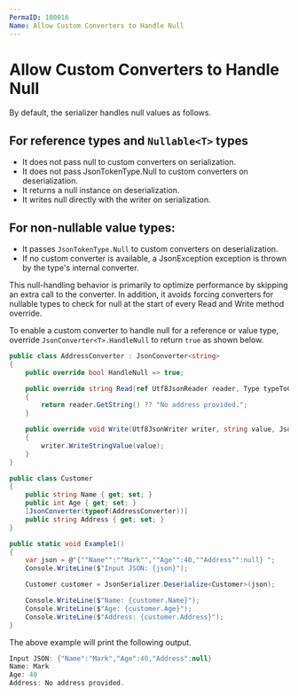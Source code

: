 ```yaml
---
PermaID: 100016
Name: Allow Custom Converters to Handle Null
---
```


# Allow Custom Converters to Handle Null

By default, the serializer handles null values as follows.

## For reference types and `Nullable<T>` types

 - It does not pass null to custom converters on serialization.
 - It does not pass JsonTokenType.Null to custom converters on deserialization.
 - It returns a null instance on deserialization.
 - It writes null directly with the writer on serialization.

## For non-nullable value types:

 - It passes `JsonTokenType.Null` to custom converters on deserialization. 
 - If no custom converter is available, a JsonException exception is thrown by the type's internal converter.

This null-handling behavior is primarily to optimize performance by skipping an extra call to the converter. In addition, it avoids forcing converters for nullable types to check for null at the start of every Read and Write method override.

To enable a custom converter to handle null for a reference or value type, override `JsonConverter<T>.HandleNull` to return `true` as shown below.

```csharp
public class AddressConverter : JsonConverter<string>
{
    public override bool HandleNull => true;

    public override string Read(ref Utf8JsonReader reader, Type typeToConvert, JsonSerializerOptions options)
    {
        return reader.GetString() ?? "No address provided.";
    }

    public override void Write(Utf8JsonWriter writer, string value, JsonSerializerOptions options)
    {
        writer.WriteStringValue(value);
    }
}

public class Customer
{
    public string Name { get; set; }
    public int Age { get; set; }
    [JsonConverter(typeof(AddressConverter))]
    public string Address { get; set; }
}

public static void Example1()
{
    var json = @"{""Name"":""Mark"",""Age"":40,""Address"":null} ";
    Console.WriteLine($"Input JSON: {json}");

    Customer customer = JsonSerializer.Deserialize<Customer>(json);

    Console.WriteLine($"Name: {customer.Name}");
    Console.WriteLine($"Age: {customer.Age}");
    Console.WriteLine($"Address: {customer.Address}");
}
```

The above example will print the following output.

```csharp
Input JSON: {"Name":"Mark","Age":40,"Address":null}
Name: Mark
Age: 40
Address: No address provided.
```
